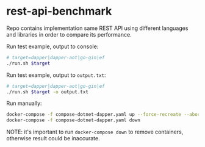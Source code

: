 # rest-api-benchmark

Repo contains implementation same REST API using different languages and libraries in order to compare its performance.

Run test example, output to console:

```bash
# target=dapper|dapper-aot|go-gin|ef
./run.sh $target
```

Run test example, output to `output.txt`:

```bash
# target=dapper|dapper-aot|go-gin|ef
./run.sh $target -o output.txt
```

Run manually:

```bash
docker-compose -f compose-dotnet-dapper.yaml up --force-recreate --abort-on-container-exit
docker-compose -f compose-dotnet-dapper.yaml down
```

NOTE: it's important to run `docker-compose down` to remove containers, otherwise result could be inaccurate.